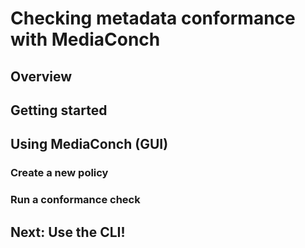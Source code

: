# Checking metadata conformance with MediaConch

## Overview

## Getting started

## Using MediaConch (GUI)

### Create a new policy

### Run a conformance check

## Next: Use the CLI!
